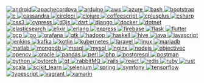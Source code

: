 [![android](https://raw.githubusercontent.com/devicons/devicon/master/icons/android/android-original-wordmark.svg)](https://developer.android.com)[![apachecordova](https://www.vectorlogo.zone/logos/apache_cordova/apache_cordova-icon.svg) ](https://cordova.apache.org/)[![arduino](https://cdn.worldvectorlogo.com/logos/arduino-1.svg) ](https://www.arduino.cc/)[![aws](https://raw.githubusercontent.com/devicons/devicon/master/icons/amazonwebservices/amazonwebservices-original-wordmark.svg) ](https://aws.amazon.com)[![azure](https://www.vectorlogo.zone/logos/microsoft_azure/microsoft_azure-icon.svg) ](https://azure.microsoft.com/en-in/)[![bash](https://www.vectorlogo.zone/logos/gnu_bash/gnu_bash-icon.svg) ](https://www.gnu.org/software/bash/)[![bootstrap](https://raw.githubusercontent.com/devicons/devicon/master/icons/bootstrap/bootstrap-plain-wordmark.svg) ](https://getbootstrap.com)[![c](https://raw.githubusercontent.com/devicons/devicon/master/icons/c/c-original.svg) ](https://www.cprogramming.com/)[![cassandra](https://www.vectorlogo.zone/logos/apache_cassandra/apache_cassandra-icon.svg) ](https://cassandra.apache.org/)[![circleci](https://www.vectorlogo.zone/logos/circleci/circleci-icon.svg) ](https://circleci.com)[![clojure](https://upload.wikimedia.org/wikipedia/commons/5/5d/Clojure_logo.svg) ](https://clojure.org/)[![coffeescript](https://raw.githubusercontent.com/devicons/devicon/master/icons/coffeescript/coffeescript-original-wordmark.svg) ](https://offeescript.org)[![cplusplus](https://raw.githubusercontent.com/devicons/devicon/master/icons/cplusplus/cplusplus-original.svg) ](https://www.w3schools.com/cpp/)[![csharp](https://raw.githubusercontent.com/devicons/devicon/master/icons/csharp/csharp-original.svg) ](https://www.w3schools.com/cs/)[![css3](https://raw.githubusercontent.com/devicons/devicon/master/icons/css3/css3-original-wordmark.svg) ](https://www.w3schools.com/css/)[![cypress](https://raw.githubusercontent.com/simple-icons/simple-icons/6e46ec1fc23b60c8fd0d2f2ff46db82e16dbd75f/icons/cypress.svg) ](https://www.cypress.io)[![d3js](https://raw.githubusercontent.com/devicons/devicon/master/icons/d3js/d3js-original.svg) ](https://d3js.org/)[![dart](https://www.vectorlogo.zone/logos/dartlang/dartlang-icon.svg) ](https://dart.dev)[![django](https://raw.githubusercontent.com/devicons/devicon/master/icons/django/django-original.svg) ](https://www.djangoproject.com/)[![docker](https://raw.githubusercontent.com/devicons/devicon/master/icons/docker/docker-original-wordmark.svg) ](https://www.docker.com/)[![dotnet](https://raw.githubusercontent.com/devicons/devicon/master/icons/dot-net/dot-net-original-wordmark.svg) ](https://dotnet.microsoft.com/)[![elasticsearch](https://www.vectorlogo.zone/logos/elastic/elastic-icon.svg) ](https://www.elastic.co)[![elixir](https://www.vectorlogo.zone/logos/elixir-lang/elixir-lang-icon.svg) ](https://elixir-lang.org)[![erlang](https://www.vectorlogo.zone/logos/erlang/erlang-official.svg) ](https://www.erlang.org/)[![express](https://raw.githubusercontent.com/devicons/devicon/master/icons/express/express-original-wordmark.svg) ](https://expressjs.com)[![firebase](https://www.vectorlogo.zone/logos/firebase/firebase-icon.svg) ](https://firebase.google.com/)[![flask](https://www.vectorlogo.zone/logos/pocoo_flask/pocoo_flask-icon.svg) ](https://flask.palletsprojects.com/)[![flutter](https://www.vectorlogo.zone/logos/flutterio/flutterio-icon.svg) ](https://flutter.dev)[![gcp](https://www.vectorlogo.zone/logos/google_cloud/google_cloud-icon.svg) ](https://cloud.google.com)[![go](https://raw.githubusercontent.com/devicons/devicon/master/icons/go/go-original.svg) ](https://golang.org)[![grafana](https://www.vectorlogo.zone/logos/grafana/grafana-icon.svg) ](https://grafana.com)[![gtk](https://upload.wikimedia.org/wikipedia/commons/7/71/GTK_logo.svg) ](https://www.gtk.org/)[![hadoop](https://www.vectorlogo.zone/logos/apache_hadoop/apache_hadoop-icon.svg) ](https://hadoop.apache.org/)[![haskell](https://upload.wikimedia.org/wikipedia/commons/1/1c/Haskell-Logo.svg) ](https://www.haskell.org/)[![hive](https://www.vectorlogo.zone/logos/apache_hive/apache_hive-icon.svg) ](https://hive.apache.org/)[![java](https://raw.githubusercontent.com/devicons/devicon/master/icons/java/java-original.svg) ](https://www.java.com)[![javascript](https://raw.githubusercontent.com/devicons/devicon/master/icons/javascript/javascript-original.svg) ](https://developer.mozilla.org/en-US/docs/Web/JavaScript)[![jenkins](https://www.vectorlogo.zone/logos/jenkins/jenkins-icon.svg) ](https://www.jenkins.io)[![kafka](https://www.vectorlogo.zone/logos/apache_kafka/apache_kafka-icon.svg) ](https://kafka.apache.org/)[![kotlin](https://www.vectorlogo.zone/logos/kotlinlang/kotlinlang-icon.svg) ](https://kotlinlang.org)[![kubernetes](https://www.vectorlogo.zone/logos/kubernetes/kubernetes-icon.svg) ](https://kubernetes.io)[![laravel](https://raw.githubusercontent.com/devicons/devicon/master/icons/laravel/laravel-plain-wordmark.svg) ](https://laravel.com/)[![linux](https://raw.githubusercontent.com/devicons/devicon/master/icons/linux/linux-original.svg) ](https://www.linux.org/)[![mariadb](https://www.vectorlogo.zone/logos/mariadb/mariadb-icon.svg) ](https://mariadb.org/)[![matlab](https://upload.wikimedia.org/wikipedia/commons/2/21/Matlab_Logo.png) ](https://www.mathworks.com/)[![mongodb](https://raw.githubusercontent.com/devicons/devicon/master/icons/mongodb/mongodb-original-wordmark.svg) ](https://www.mongodb.com/)[![mssql](https://www.svgrepo.com/show/303229/microsoft-sql-server-logo.svg) ](https://www.microsoft.com/en-us/sql-server)[![mysql](https://raw.githubusercontent.com/devicons/devicon/master/icons/mysql/mysql-original-wordmark.svg) ](https://www.mysql.com/)[![nginx](https://raw.githubusercontent.com/devicons/devicon/master/icons/nginx/nginx-original.svg) ](https://www.nginx.com)[![nodejs](https://raw.githubusercontent.com/devicons/devicon/master/icons/nodejs/nodejs-original-wordmark.svg) ](https://nodejs.org)[![objectivec](https://www.vectorlogo.zone/logos/apple_objectivec/apple_objectivec-icon.svg) ](https://developer.apple.com/library/archive/documentation/Cocoa/Conceptual/ProgrammingWithObjectiveC/Introduction/Introduction.html)[![opencv](https://www.vectorlogo.zone/logos/opencv/opencv-icon.svg) ](https://opencv.org/)[![oracle](https://raw.githubusercontent.com/devicons/devicon/master/icons/oracle/oracle-original.svg) ](https://www.oracle.com/)[![pandas](https://raw.githubusercontent.com/devicons/devicon/2ae2a900d2f041da66e950e4d48052658d850630/icons/pandas/pandas-original.svg) ](https://pandas.pydata.org/)[![perl](https://api.iconify.design/logos-perl.svg) ](https://www.perl.org/)[![php](https://raw.githubusercontent.com/devicons/devicon/master/icons/php/php-original.svg) ](https://www.php.net)[![postgresql](https://raw.githubusercontent.com/devicons/devicon/master/icons/postgresql/postgresql-original-wordmark.svg) ](https://www.postgresql.org)[![postman](https://www.vectorlogo.zone/logos/getpostman/getpostman-icon.svg) ](https://postman.com)[![python](https://raw.githubusercontent.com/devicons/devicon/master/icons/python/python-original.svg) ](https://www.python.org)[![pytorch](https://www.vectorlogo.zone/logos/pytorch/pytorch-icon.svg) ](https://pytorch.org/)[![qt](https://upload.wikimedia.org/wikipedia/commons/0/0b/Qt_logo_2016.svg) ](https://www.qt.io/)[![rabbitMQ](https://www.vectorlogo.zone/logos/rabbitmq/rabbitmq-icon.svg) ](https://www.rabbitmq.com)[![rails](https://raw.githubusercontent.com/devicons/devicon/master/icons/rails/rails-original-wordmark.svg) ](https://rubyonrails.org)[![react](https://raw.githubusercontent.com/devicons/devicon/master/icons/react/react-original-wordmark.svg) ](https://reactjs.org/)[![redis](https://raw.githubusercontent.com/devicons/devicon/master/icons/redis/redis-original-wordmark.svg) ](https://redis.io)[![ruby](https://raw.githubusercontent.com/devicons/devicon/master/icons/ruby/ruby-original.svg) ](https://www.ruby-lang.org/en/)[![rust](https://raw.githubusercontent.com/devicons/devicon/master/icons/rust/rust-plain.svg) ](https://www.rust-lang.org)[![scala](https://raw.githubusercontent.com/devicons/devicon/master/icons/scala/scala-original.svg) ](https://www.scala-lang.org)[![scikit_learn](https://upload.wikimedia.org/wikipedia/commons/0/05/Scikit_learn_logo_small.svg) ](https://scikit-learn.org/)[![selenium](https://raw.githubusercontent.com/detain/svg-logos/780f25886640cef088af994181646db2f6b1a3f8/svg/selenium-logo.svg) ](https://www.selenium.dev)[![spring](https://www.vectorlogo.zone/logos/springio/springio-icon.svg) ](https://spring.io/)[![symfony](https://symfony.com/logos/symfony_black_03.svg) ](https://symfony.com)[![tensorflow](https://www.vectorlogo.zone/logos/tensorflow/tensorflow-icon.svg) ](https://www.tensorflow.org)[![typescript](https://raw.githubusercontent.com/devicons/devicon/master/icons/typescript/typescript-original.svg) ](https://www.typescriptlang.org/)[![vagrant](https://www.vectorlogo.zone/logos/vagrantup/vagrantup-icon.svg) ](https://www.vagrantup.com/)[![xamarin](https://raw.githubusercontent.com/detain/svg-logos/780f25886640cef088af994181646db2f6b1a3f8/svg/xamarin.svg)](https://dotnet.microsoft.com/apps/xamarin)
